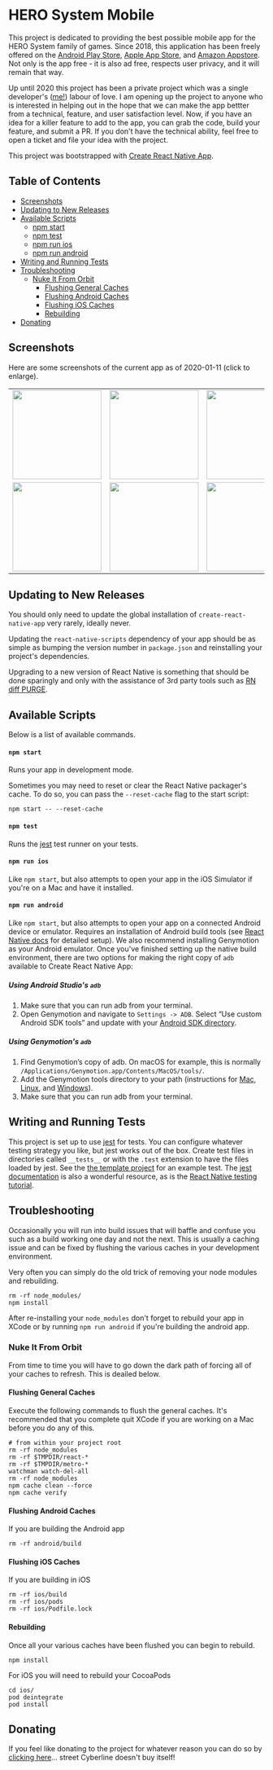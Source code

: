 # HERO System Mobile

This project is dedicated to providing the best possible mobile app for the HERO System family of games.  Since 2018, this application has been freely offered on the [Android Play Store](https://play.google.com/store/apps/details?id=ca.slackdaystudio.herosystemmobile&hl=en_CA), [Apple App Store](https://apps.apple.com/us/app/hero-system-mobile/id1352750917), and [Amazon Appstore](https://www.amazon.ca/Phil-Guinchard-HERO-System-Mobile/dp/B07BJ9879M).  Not only is the app free - it is also ad free, respects user privacy, and it will remain that way.  

Up until 2020 this project has been a private project which was a single developer's ([me!](https://github.com/sentry0)) labour of love.  I am opening up the project to anyone who is interested in helping out in the hope that we can make the app bettter from a technical, feature, and user satisfaction level.  Now, if you have an idea for a killer feature to add to the app, you can grab the code, build your feature, and submit a PR.  If you don't have the technical ability, feel free to open a ticket and file your idea with the project.

This project was bootstrapped with [Create React Native App](https://github.com/react-community/create-react-native-app).

## Table of Contents

* [Screenshots](#screenshots)
* [Updating to New Releases](#updating-to-new-releases)
* [Available Scripts](#available-scripts)
  * [npm start](#npm-start)
  * [npm test](#npm-test)
  * [npm run ios](#npm-run-ios)
  * [npm run android](#npm-run-android)
* [Writing and Running Tests](#writing-and-running-tests)
* [Troubleshooting](#troubleshooting)
  * [Nuke It From Orbit](#nuke-it-from-orbit)
    * [Flushing General Caches](#flushing-general-caches)
    * [Flushing Android Caches](#flushing-android-caches)
    * [Flushing iOS Caches](#flushing-ios-caches)
    * [Rebuilding](#rebuilding)
* [Donating](#donating)

## Screenshots

Here are some screenshots of the current app as of 2020-01-11 (click to enlarge).

|                                                                                                                |                                                                                                                |                                                                                                                |
| -------------------------------------------------------------------------------------------------------------- | -------------------------------------------------------------------------------------------------------------- | -------------------------------------------------------------------------------------------------------------- |
| <img src="https://i.imgur.com/U0AEJfp.png" data-canonical-src="https://i.imgur.com/U0AEJfp.png" width="175" /> | <img src="https://i.imgur.com/IVFf2fv.png" data-canonical-src="https://i.imgur.com/IVFf2fv.png" width="175" /> | <img src="https://i.imgur.com/E1TEFeA.png" data-canonical-src="https://i.imgur.com/E1TEFeA.png" width="175" /> |
| <img src="https://i.imgur.com/UMT8pGm.png" data-canonical-src="https://i.imgur.com/UMT8pGm.png" width="175" /> | <img src="https://i.imgur.com/NUGWCYh.png" data-canonical-src="https://i.imgur.com/NUGWCYh.png" width="175" /> | <img src="https://i.imgur.com/12pjazW.png" data-canonical-src="https://i.imgur.com/12pjazW.png" width="175" /> |

## Updating to New Releases

You should only need to update the global installation of `create-react-native-app` very rarely, ideally never.

Updating the `react-native-scripts` dependency of your app should be as simple as bumping the version number in `package.json` and reinstalling your project's dependencies.

Upgrading to a new version of React Native is something that should be done sparingly and only with the assistance of 3rd party tools such as [RN diff PURGE](https://react-native-community.github.io/upgrade-helper/).

## Available Scripts

Below is a list of available commands.

#### `npm start`

Runs your app in development mode.

Sometimes you may need to reset or clear the React Native packager's cache. To do so, you can pass the `--reset-cache` flag to the start script:

```
npm start -- --reset-cache
```

#### `npm test`

Runs the [jest](https://github.com/facebook/jest) test runner on your tests.

#### `npm run ios`

Like `npm start`, but also attempts to open your app in the iOS Simulator if you're on a Mac and have it installed.

#### `npm run android`

Like `npm start`, but also attempts to open your app on a connected Android device or emulator. Requires an installation of Android build tools (see [React Native docs](https://facebook.github.io/react-native/docs/getting-started.html) for detailed setup). We also recommend installing Genymotion as your Android emulator. Once you've finished setting up the native build environment, there are two options for making the right copy of `adb` available to Create React Native App:

##### Using Android Studio's `adb`

1. Make sure that you can run adb from your terminal.
2. Open Genymotion and navigate to `Settings -> ADB`. Select “Use custom Android SDK tools” and update with your [Android SDK directory](https://stackoverflow.com/questions/25176594/android-sdk-location).

##### Using Genymotion's `adb`

1. Find Genymotion’s copy of adb. On macOS for example, this is normally `/Applications/Genymotion.app/Contents/MacOS/tools/`.
2. Add the Genymotion tools directory to your path (instructions for [Mac](http://osxdaily.com/2014/08/14/add-new-path-to-path-command-line/), [Linux](http://www.computerhope.com/issues/ch001647.htm), and [Windows](https://www.howtogeek.com/118594/how-to-edit-your-system-path-for-easy-command-line-access/)).
3. Make sure that you can run adb from your terminal.

## Writing and Running Tests

This project is set up to use [jest](https://facebook.github.io/jest/) for tests. You can configure whatever testing strategy you like, but jest works out of the box. Create test files in directories called `__tests__` or with the `.test` extension to have the files loaded by jest. See the [the template project](https://github.com/react-community/create-react-native-app/blob/master/react-native-scripts/template/App.test.js) for an example test. The [jest documentation](https://facebook.github.io/jest/docs/en/getting-started.html) is also a wonderful resource, as is the [React Native testing tutorial](https://facebook.github.io/jest/docs/en/tutorial-react-native.html).

## Troubleshooting

Occasionally you will run into build issues that will baffle and confuse you such as a build working one day and not the next.  This is usually a caching issue and can be fixed by flushing the various caches in your development environment.

Very often you can simply do the old trick of removing your node modules and rebuilding.

```
rm -rf node_modules/
npm install
```

After re-installing your `node_modules` don't forget to rebuild your app in XCode or by running `npm run android` if you're building the android app.

### Nuke It From Orbit

From time to time you will have to go down the dark path of forcing all of your caches to refresh.  This is deailed below. 

#### Flushing General Caches 

Execute the following commands to flush the general caches.  It's recommended that you complete quit XCode if you are working on a Mac before you do any of this.

```
# from within your project root
rm -rf node_modules
rm -rf $TMPDIR/react-*
rm -rf $TMPDIR/metro-*
watchman watch-del-all
rm -rf node_modules
npm cache clean --force
npm cache verify
```

#### Flushing Android Caches

If you are building the Android app

```
rm -rf android/build
```

#### Flushing iOS Caches

If you are building in iOS

```
rm -rf ios/build
rm -rf ios/pods
rm -rf ios/Podfile.lock
```

#### Rebuilding

Once all your various caches have been flushed you can begin to rebuild.

```
npm install
```

For iOS you will need to rebuild your CocoaPods

```
cd ios/
pod deintegrate
pod install
```

## Donating

If you feel like donating to the project for whatever reason you can do so by [clicking here](https://www.paypal.com/paypalme/my/profile)... street Cyberline doesn't buy itself!
